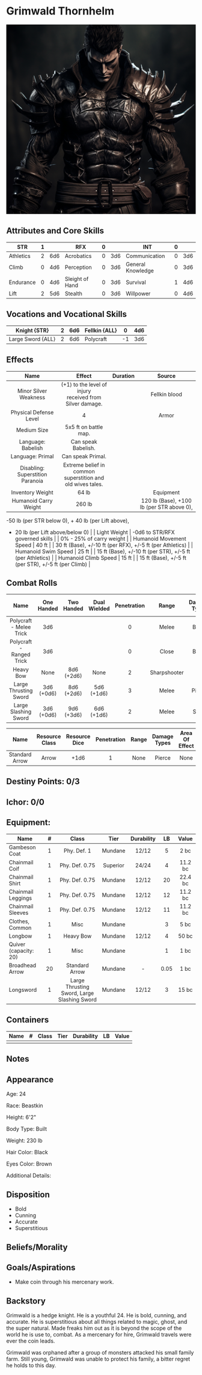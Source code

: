 # Grimwald Thornhelm

![alt_text](GrimwaldThornhelm.png)

## Attributes and Core Skills

| STR       | 1 |    | RFX             | 0 |    | INT               | 0 |    |
| --------- | :-: | :-: | --------------- | :-: | :-: | ----------------- | :-: | :-: |
| Athletics | 2 | 6d6 | Acrobatics      | 0 | 3d6 | Communication     | 0 | 3d6 |
| Climb     | 0 | 4d6 | Perception      | 0 | 3d6 | General Knowledge | 0 | 3d6 |
| Endurance | 0 | 4d6 | Sleight of Hand | 0 | 3d6 | Survival          | 1 | 4d6 |
| Lift      | 2 | 5d6 | Stealth         | 0 | 3d6 | Willpower         | 0 | 4d6 |

## Vocations and Vocational Skills

| Knight {STR}     | 2 | 6d6 | Fellkin {ALL} | 0  | 4d6 |
| ----------------- | :-: | :-: | ------------- | -- | --- |
| Large Sword {ALL} | 2 | 6d6 | Polycraft     | -1 | 3d6 |

## Effects

|              Name              |                             Effect                             | Duration |                                                    Source                                                    |
| :----------------------------: | :-------------------------------------------------------------: | :------: | :----------------------------------------------------------------------------------------------------------: |
|     Minor Silver Weakness     |  (+1) to the level of injury<br />received from Silver damage.  |          |                                                Fellkin blood                                                |
|     Physical Defense Level     |                                4                                |          |                                                    Armor                                                    |
|          Medium Size          |                      5x5 ft on battle map.                      |          |                                                                                                              |
|       Language: Babelish       |                       Can speak Babelish.                       |          |                                                                                                              |
|        Language: Primal        |                        Can speak Primal.                        |          |                                                                                                              |
| Disabling: Superstition Paranoia | Extreme belief in common<br />superstition and old wives tales. |          |                                                                                                              |
|        Inventory Weight        |                              64 lb                              |          |                                                  Equipment                                                  |
|     Humanoid Carry Weight     |                             260 lb                             |          | 120 lb (Base), +100 lb (per STR above 0),
-50 lb (per STR below 0), + 40 lb (per Lift above),
- 20 lb (per Lift above/below 0) |
|          Light Weight          |                 -0d6 to STR/RFX governed skills                 |          |                                           0% - 25% of carry weight                                           |
|    Humanoid Movement Speed    |                              40 ft                              |          |                          30 ft (Base), +/-10 ft (per RFX), +/-5 ft (per Athletics)                          |
|      Humanoid Swim Speed      |                              25 ft                              |          |                          15 ft (Base), +/-10 ft (per STR), +/-5 ft (per Athletics)                          |
|      Humanoid Climb Speed      |                              15 ft                              |          |                             15 ft (Base), +/-5 ft (per STR), +/-5 ft (per Climb)                             |

## Combat Rolls

|           Name           | One<br />Handed | Two<br />Handed | Dual<br />Wielded | Penetration |    Range    | Damage<br />Types | Engageable<br />Opponents | Area Of<br />Effect | Resource<br />Class |
| :----------------------: | :-------------: | :-------------: | :---------------: | :---------: | :----------: | :---------------: | :-----------------------: | :-----------------: | :-----------------: |
| Polycraft - Melee Trick |       3d6       |                |                  |      0      |    Melee    |       Bleed       |           Rapid           |                    |        None        |
| Polycraft - Ranged Trick |       3d6       |                |                  |      0      |    Close    |       Bleed       |         Standard         |                    |        None        |
|        Heavy Bow        |      None      | 8d6<br />(+2d6) |       None       |      2      | Sharpshooter |                  |         Standard         |        None        |        Arrow        |
|  Large Thrusting Sword  | 3d6<br />(+0d6) | 8d6<br />(+2d6) |  5d6<br />(+1d6)  |      3      |    Melee    |      Pierce      |           Rapid           |        None        |        None        |
|   Large Slashing Sword   | 3d6<br />(+0d6) | 9d6<br />(+3d6) |  6d6<br />(+1d6)  |      2      |    Melee    |       Slash       |           Rapid           |        None        |        None        |

|      Name      | Resource<br />Class | Resource<br />Dice | Penetration | Range | Damage<br />Types | Area Of<br />Effect |
| :------------: | :-----------------: | :----------------: | :---------: | :---: | :---------------: | :-----------------: |
| Standard Arrow |        Arrow        |        +1d6        |      1      | None |      Pierce      |        None        |

## Destiny Points: 0/3

## Ichor: 0/0

## Equipment:

| Name                  | # |                    Class                    |   Tier   | Durability |  LB  |  Value  |
| --------------------- | :-: | :-----------------------------------------: | :------: | :--------: | :--: | :-----: |
| Gambeson Coat         | 1 |                 Phy. Def. 1                 | Mundane |   12/12   |  5  |  2 bc  |
| Chainmail Coif        | 1 |               Phy. Def. 0.75               | Superior |   24/24   |  4  | 11.2 bc |
| Chainmail Shirt       | 1 |               Phy. Def. 0.75               | Mundane |   12/12   |  20  | 22.4 bc |
| Chainmail Leggings    | 1 |               Phy. Def. 0.75               | Mundane |   12/12   |  12  | 11.2 bc |
| Chainmail Sleeves     | 1 |               Phy. Def. 0.75               | Mundane |   12/12   |  11  | 11.2 bc |
| Clothes, Common       | 1 |                    Misc                    | Mundane |            |  3  |  5 bc  |
| Longbow               | 1 |                  Heavy Bow                  | Mundane |   12/12   |  4  |  50 bc  |
| Quiver (capacity: 20) | 1 |                    Misc                    | Mundane |            |  1  |  1 bc  |
| Broadhead Arrow       | 20 |               Standard Arrow               | Mundane |     -     | 0.05 |  1 bc  |
| Longsword             | 1 | Large Thrusting Sword, Large Slashing Sword | Mundane |   12/12   |  3  |  15 bc  |

## Containers

| Name | # | Class | Tier | Durability | LB | Value |
| ---- | :-: | :---: | :--: | :--------: | :-: | :---: |
|      |  |      |      |            |    |      |

## Notes

## Appearance

Age: 24

Race: Beastkin

Height: 6'2"

Body Type: Built

Weight: 230 lb

Hair Color: Black

Eyes Color: Brown

Additional Details:

## Disposition

- Bold
- Cunning
- Accurate
- Superstitious

## Beliefs/Morality

## Goals/Aspirations

- Make coin through his mercenary work.

## Backstory

Grimwald is a hedge knight. He is a youthful 24. He is bold, cunning, and accurate. He is superstitious about all things related to magic, ghost, and the super natural. Made freaks him out as it is beyond the scope of the world he is use to, combat. As a mercenary for hire, Grimwald travels were ever the coin leads.

Grimwald was orphaned after a group of monsters attacked his small family farm. Still young, Grimwald was unable to protect his family, a bitter regret he holds to this day.
